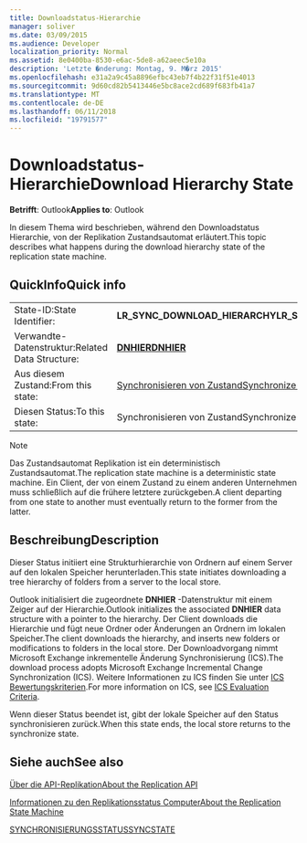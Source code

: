 ```yaml
---
title: Downloadstatus-Hierarchie
manager: soliver
ms.date: 03/09/2015
ms.audience: Developer
localization_priority: Normal
ms.assetid: 8e0400ba-8530-e6ac-5de8-a62aeec5e10a
description: 'Letzte �nderung: Montag, 9. M�rz 2015'
ms.openlocfilehash: e31a2a9c45a8896efbc43eb7f4b22f31f51e4013
ms.sourcegitcommit: 9d60cd82b5413446e5bc8ace2cd689f683fb41a7
ms.translationtype: MT
ms.contentlocale: de-DE
ms.lasthandoff: 06/11/2018
ms.locfileid: "19791577"
---
```

# <a name="download-hierarchy-state"></a><span data-ttu-id="2cdfc-103">Downloadstatus-Hierarchie</span><span class="sxs-lookup"><span data-stu-id="2cdfc-103">Download Hierarchy State</span></span>

  
  
<span data-ttu-id="2cdfc-104">**Betrifft**: Outlook</span><span class="sxs-lookup"><span data-stu-id="2cdfc-104">**Applies to**: Outlook</span></span> 
  
 <span data-ttu-id="2cdfc-105">In diesem Thema wird beschrieben, während den Downloadstatus Hierarchie, von der Replikation Zustandsautomat erläutert.</span><span class="sxs-lookup"><span data-stu-id="2cdfc-105">This topic describes what happens during the download hierarchy state of the replication state machine.</span></span> 
  
## <a name="quick-info"></a><span data-ttu-id="2cdfc-106">QuickInfo</span><span class="sxs-lookup"><span data-stu-id="2cdfc-106">Quick info</span></span>

|||
|:-----|:-----|
|<span data-ttu-id="2cdfc-107">State-ID:</span><span class="sxs-lookup"><span data-stu-id="2cdfc-107">State Identifier:</span></span>  <br/> |<span data-ttu-id="2cdfc-108">**LR_SYNC_DOWNLOAD_HIERARCHY**</span><span class="sxs-lookup"><span data-stu-id="2cdfc-108">**LR_SYNC_DOWNLOAD_HIERARCHY**</span></span> <br/> |
|<span data-ttu-id="2cdfc-109">Verwandte-Datenstruktur:</span><span class="sxs-lookup"><span data-stu-id="2cdfc-109">Related Data Structure:</span></span>  <br/> |<span data-ttu-id="2cdfc-110">**[DNHIER](dnhier.md)**</span><span class="sxs-lookup"><span data-stu-id="2cdfc-110">**[DNHIER](dnhier.md)**</span></span> <br/> |
|<span data-ttu-id="2cdfc-111">Aus diesem Zustand:</span><span class="sxs-lookup"><span data-stu-id="2cdfc-111">From this state:</span></span>  <br/> |[<span data-ttu-id="2cdfc-112">Synchronisieren von Zustand</span><span class="sxs-lookup"><span data-stu-id="2cdfc-112">Synchronize state</span></span>](synchronize-state.md) <br/> |
|<span data-ttu-id="2cdfc-113">Diesen Status:</span><span class="sxs-lookup"><span data-stu-id="2cdfc-113">To this state:</span></span>  <br/> |<span data-ttu-id="2cdfc-114">Synchronisieren von Zustand</span><span class="sxs-lookup"><span data-stu-id="2cdfc-114">Synchronize state</span></span>  <br/> |
   
> [!NOTE]
> <span data-ttu-id="2cdfc-115">Das Zustandsautomat Replikation ist ein deterministisch Zustandsautomat.</span><span class="sxs-lookup"><span data-stu-id="2cdfc-115">The replication state machine is a deterministic state machine.</span></span> <span data-ttu-id="2cdfc-116">Ein Client, der von einem Zustand zu einem anderen Unternehmen muss schließlich auf die frühere letztere zurückgeben.</span><span class="sxs-lookup"><span data-stu-id="2cdfc-116">A client departing from one state to another must eventually return to the former from the latter.</span></span> 
  
## <a name="description"></a><span data-ttu-id="2cdfc-117">Beschreibung</span><span class="sxs-lookup"><span data-stu-id="2cdfc-117">Description</span></span>

<span data-ttu-id="2cdfc-118">Dieser Status initiiert eine Strukturhierarchie von Ordnern auf einem Server auf den lokalen Speicher herunterladen.</span><span class="sxs-lookup"><span data-stu-id="2cdfc-118">This state initiates downloading a tree hierarchy of folders from a server to the local store.</span></span> 
  
<span data-ttu-id="2cdfc-119">Outlook initialisiert die zugeordnete **DNHIER** -Datenstruktur mit einem Zeiger auf der Hierarchie.</span><span class="sxs-lookup"><span data-stu-id="2cdfc-119">Outlook initializes the associated **DNHIER** data structure with a pointer to the hierarchy.</span></span> <span data-ttu-id="2cdfc-120">Der Client downloads die Hierarchie und fügt neue Ordner oder Änderungen an Ordnern im lokalen Speicher.</span><span class="sxs-lookup"><span data-stu-id="2cdfc-120">The client downloads the hierarchy, and inserts new folders or modifications to folders in the local store.</span></span> <span data-ttu-id="2cdfc-121">Der Downloadvorgang nimmt Microsoft Exchange inkrementelle Änderung Synchronisierung (ICS).</span><span class="sxs-lookup"><span data-stu-id="2cdfc-121">The download process adopts Microsoft Exchange Incremental Change Synchronization (ICS).</span></span> <span data-ttu-id="2cdfc-122">Weitere Informationen zu ICS finden Sie unter [ICS Bewertungskriterien](http://msdn.microsoft.com/en-us/library/aa579252%28EXCHG.80%29.aspx).</span><span class="sxs-lookup"><span data-stu-id="2cdfc-122">For more information on ICS, see [ICS Evaluation Criteria](http://msdn.microsoft.com/en-us/library/aa579252%28EXCHG.80%29.aspx).</span></span>
  
<span data-ttu-id="2cdfc-123">Wenn dieser Status beendet ist, gibt der lokale Speicher auf den Status synchronisieren zurück.</span><span class="sxs-lookup"><span data-stu-id="2cdfc-123">When this state ends, the local store returns to the synchronize state.</span></span>
  
## <a name="see-also"></a><span data-ttu-id="2cdfc-124">Siehe auch</span><span class="sxs-lookup"><span data-stu-id="2cdfc-124">See also</span></span>



[<span data-ttu-id="2cdfc-125">Über die API-Replikation</span><span class="sxs-lookup"><span data-stu-id="2cdfc-125">About the Replication API</span></span>](about-the-replication-api.md)
  
[<span data-ttu-id="2cdfc-126">Informationen zu den Replikationsstatus Computer</span><span class="sxs-lookup"><span data-stu-id="2cdfc-126">About the Replication State Machine</span></span>](about-the-replication-state-machine.md)
  
[<span data-ttu-id="2cdfc-127">SYNCHRONISIERUNGSSTATUS</span><span class="sxs-lookup"><span data-stu-id="2cdfc-127">SYNCSTATE</span></span>](syncstate.md)

